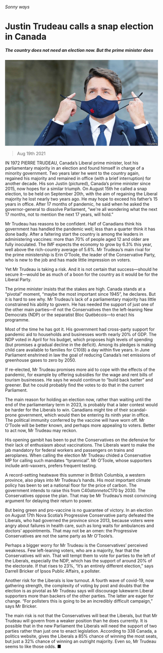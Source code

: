 ###### Sonny ways

# Justin Trudeau calls a snap election in Canada 

##### The country does not need an election now. But the prime minister does 

![image](images/20210821_AMP001_0.jpg) 

> Aug 19th 2021 

IN 1972 PIERRE TRUDEAU, Canada’s Liberal prime minister, lost his parliamentary majority in an election and found himself in charge of a minority government. Two years later he went to the country again, regained his majority and remained in office (with a brief interruption) for another decade. His son Justin (pictured), Canada’s prime minister since 2015, now hopes for a similar triumph. On August 15th he called a snap election, to be held on September 20th, with the aim of regaining the Liberal majority he lost nearly two years ago. He may hope to exceed his father’s 15 years in office. After 17 months of pandemic, he said when he asked the governor-general to dissolve Parliament, “we're all wondering what the next 17 months, not to mention the next 17 years, will hold.”

Mr Trudeau has reasons to be confident. Half of Canadians think his government has handled the pandemic well; less than a quarter think it has done badly. After a faltering start the country is among the leaders in administering vaccines: more than 70% of people aged 12 and older are fully inoculated. The IMF expects the economy to grow by 6.3% this year, well above the rich-country average of 5.6%. Mr Trudeau’s main rival for the prime ministership is Erin O’Toole, the leader of the Conservative Party, who is new to the job and has made little impression on voters.


Yet Mr Trudeau is taking a risk. And it is not certain that success—should he secure it—would be as much of a boon for the country as it would be for the Liberal Party.

The prime minister insists that the stakes are high. Canada stands at a “pivotal” moment, “maybe the most important since 1945”, he declares. But it is hard to see why. Mr Trudeau’s lack of a parliamentary majority has little constrained his ability to govern. He has needed the support of just one of the other main parties—if not the Conservatives then the left-leaning New Democrats (NDP) or the separatist Bloc Québécois—to enact his programme.

Most of the time he has got it. His government had cross-party support for pandemic aid to households and businesses worth nearly 20% of GDP. The NDP voted in April for his budget, which proposes high levels of spending (but promises a gradual decline in the deficit). Among its pledges is making child care available to families for C$10 ($8) a day within five years. In June Parliament enshrined in law the goal of reducing Canada’s net emissions of greenhouse gases to zero by 2050.

If re-elected, Mr Trudeau promises more aid to cope with the effects of the pandemic, for example by offering subsidies for the wage and rent bills of tourism businesses. He says he would continue to “build back better” and greener. But he could probably find the votes to do that in the current Parliament.

The main reason for holding an election now, rather than waiting until the end of the parliamentary term in 2023, is probably that a later contest would be harder for the Liberals to win. Canadians might tire of their scandal-prone government, which would then be entering its ninth year in office. The political immunity conferred by the vaccine will have worn off. Mr O’Toole will be better known, and perhaps more appealing to voters. Better to act now, Mr Trudeau may reckon.

His opening gambit has been to put the Conservatives on the defensive for their lack of enthusiasm about vaccinations. The Liberals want to make the jab mandatory for federal workers and passengers on trains and aeroplanes. When calling the election Mr Trudeau chided a Conservative MP for calling such mandates “tyrannical”. Mr O’Toole, whose supporters include anti-vaxxers, prefers frequent testing.

A record-setting heatwave this summer in British Columbia, a western province, also plays into Mr Trudeau’s hands. His most important climate policy has been to set a national floor for the price of carbon. The government intends to raise this from C$40 a tonne to C$170 by 2030. The Conservatives oppose the plan. That may be Mr Trudeau’s most convincing argument for delaying their return to power.

But being green and pro-vaccine is no guarantee of victory. In an election on August 17th Nova Scotia’s Progressive Conservative party defeated the Liberals, who had governed the province since 2013, because voters were angry about failures in health care, such as long waits for ambulances and doctors’ appointments. That may not be an omen: the Progressive Conservatives are not the same party as Mr O’Toole’s.

Perhaps a bigger worry for Mr Trudeau is the Conservatives’ perceived weakness. Few left-leaning voters, who are a majority, fear that the Conservatives will win. That will tempt them to vote for parties to the left of the Liberals, especially the NDP, which has the support of around 20% of the electorate. If that rises to 23%, “it’s an entirely different election,” says Darrell Bricker of Ipsos Public Affairs, a pollster.

Another risk for the Liberals is low turnout. A fourth wave of covid-19, now gathering strength, the complexity of voting by post and doubts that the election is as pivotal as Mr Trudeau says will discourage lukewarm Liberal supporters more than backers of the other parties. The latter are eager for change. “For pollsters this is going to be an incredibly difficult campaign,” says Mr Bricker.

The main risk is not that the Conservatives will beat the Liberals, but that Mr Trudeau will govern from a weaker position than he does currently. It is possible that in the new Parliament the Liberals will need the support of two parties rather than just one to enact legislation. According to 338 Canada, a politics website, gives the Liberals a 85% chance of winning the most seats, but just a 32% chance of winning an outright majority. Even so, Mr Trudeau seems to like those odds. ■

